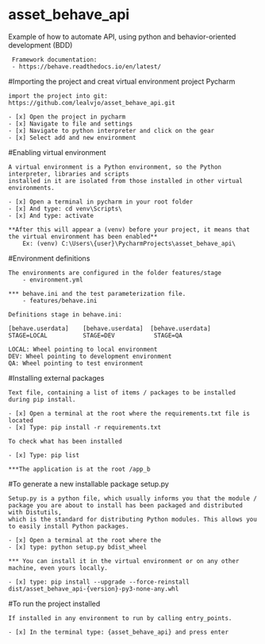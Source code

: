 # asset_behave_api
Example of how to automate API, using python and behavior-oriented development (BDD)
     
     Framework documentation:
     - https://behave.readthedocs.io/en/latest/

#Importing the project and creat virtual environment project Pycharm

    import the project into git: https://github.com/lealvjo/asset_behave_api.git
    
    - [x] Open the project in pycharm
    - [x] Navigate to file and settings
    - [x] Navigate to python interpreter and click on the gear
    - [x] Select add and new environment
    
#Enabling virtual environment
    
    A virtual environment is a Python environment, so the Python interpreter, libraries and scripts 
    installed in it are isolated from those installed in other virtual environments.
     
    - [x] Open a terminal in pycharm in your root folder
    - [x] And type: cd venv\Scripts\
    - [x] And type: activate
    
    **After this will appear a (venv) before your project, it means that the virtual environment has been enabled**
        Ex: (venv) C:\Users\{user}\PycharmProjects\asset_behave_api\

#Environment  definitions

    The environments are configured in the folder features/stage
        - environment.yml
    
    *** behave.ini and the test parameterization file.
        - features/behave.ini
    
    Definitions stage in behave.ini:
    
    [behave.userdata]    [behave.userdata]  [behave.userdata]
    STAGE=LOCAL          STAGE=DEV           STAGE=QA  
    
    LOCAL: Wheel pointing to local environment
    DEV: Wheel pointing to development environment
    QA: Wheel pointing to test environment
    
    
#Installing external packages

    Text file, containing a list of items / packages to be installed during pip install.

    - [x] Open a terminal at the root where the requirements.txt file is located
    - [x] Type: pip install -r requirements.txt
    
    To check what has been installed
    
    - [x] Type: pip list
    
    ***The application is at the root /app_b
    
    
#To generate a new installable package setup.py

    Setup.py is a python file, which usually informs you that the module / package you are about to install has been packaged and distributed with Distutils, 
    which is the standard for distributing Python modules. This allows you to easily install Python packages.
    
    - [x] Open a terminal at the root where the
    - [x] type: python setup.py bdist_wheel
    
    *** You can install it in the virtual environment or on any other machine, even yours locally.
    
    - [x] type: pip install --upgrade --force-reinstall dist/asset_behave_api-{version}-py3-none-any.whl
    

#To run the project installed

    If installed in any environment to run by calling entry_points.
    
    - [x] In the terminal type: {asset_behave_api} and press enter
    
    

